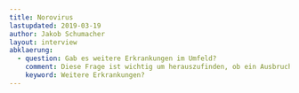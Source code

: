```yaml
---
title: Norovirus
lastupdated: 2019-03-19
author: Jakob Schumacher
layout: interview
abklaerung:
  - question: Gab es weitere Erkrankungen im Umfeld?
    comment: Diese Frage ist wichtig um herauszufinden, ob ein Ausbruch vorliegt. Beispielsweise könnte eine Person berichten, sie sei bei einem Schulausflug gewesen und die Hälfte der Schülerinnen und Schüler sei erkrankt. Das würde eine Ausbruchsuntersuchung rechtfertigen.
    keyword: Weitere Erkrankungen?
---
```

